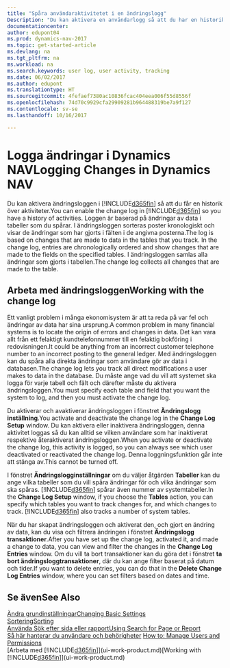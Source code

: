 ```yaml
---
title: "Spåra användaraktivitetet i en ändringslogg"
Description: "Du kan aktivera en användarlogg så att du har en historik över alla ändringar som gjorts i spårade tabeller."
documentationcenter: 
author: edupont04
ms.prod: dynamics-nav-2017
ms.topic: get-started-article
ms.devlang: na
ms.tgt_pltfrm: na
ms.workload: na
ms.search.keywords: user log, user activity, tracking
ms.date: 06/02/2017
ms.author: edupont
ms.translationtype: HT
ms.sourcegitcommit: 4fefaef7380ac10836fcac404eea006f55d8556f
ms.openlocfilehash: 74d70c9929cfa29909281b964488319be7a9f127
ms.contentlocale: sv-se
ms.lasthandoff: 10/16/2017

---
```

# <a name="logging-changes-in-dynamics-nav"></a><span data-ttu-id="c6fe7-103">Logga ändringar i Dynamics NAV</span><span class="sxs-lookup"><span data-stu-id="c6fe7-103">Logging Changes in Dynamics NAV</span></span>
<span data-ttu-id="c6fe7-104">Du kan aktivera ändringsloggen i [!INCLUDE[d365fin](includes/d365fin_md.md)] så att du får en historik över aktiviteter.</span><span class="sxs-lookup"><span data-stu-id="c6fe7-104">You can enable the change log in [!INCLUDE[d365fin](includes/d365fin_md.md)] so you have a history of activities.</span></span> <span data-ttu-id="c6fe7-105">Loggen är baserad på ändringar av data i tabeller som du spårar. I ändringsloggen sorteras poster kronologiskt och visar de ändringar som har gjorts i fälten i de angivna posterna.</span><span class="sxs-lookup"><span data-stu-id="c6fe7-105">The log is based on changes that are made to data in the tables that you track. In the change log, entries are chronologically ordered and show changes that are made to the fields on the specified tables.</span></span> <span data-ttu-id="c6fe7-106">I ändringsloggen samlas alla ändringar som gjorts i tabellen.</span><span class="sxs-lookup"><span data-stu-id="c6fe7-106">The change log collects all changes that are made to the table.</span></span>  

## <a name="working-with-the-change-log"></a><span data-ttu-id="c6fe7-107">Arbeta med ändringsloggen</span><span class="sxs-lookup"><span data-stu-id="c6fe7-107">Working with the change log</span></span>
<span data-ttu-id="c6fe7-108">Ett vanligt problem i många ekonomisystem är att ta reda på var fel och ändringar av data har sina ursprung.</span><span class="sxs-lookup"><span data-stu-id="c6fe7-108">A common problem in many financial systems is to locate the origin of errors and changes in data.</span></span> <span data-ttu-id="c6fe7-109">Det kan vara allt från ett felaktigt kundtelefonnummer till en felaktig bokföring i redovisningen.</span><span class="sxs-lookup"><span data-stu-id="c6fe7-109">It could be anything from an incorrect customer telephone number to an incorrect posting to the general ledger.</span></span> <span data-ttu-id="c6fe7-110">Med ändringsloggen kan du spåra alla direkta ändringar som användare gör av data i databasen.</span><span class="sxs-lookup"><span data-stu-id="c6fe7-110">The change log lets you track all direct modifications a user makes to data in the database.</span></span> <span data-ttu-id="c6fe7-111">Du måste ange vad du vill att systemet ska logga för varje tabell och fält och därefter måste du aktivera ändringsloggen.</span><span class="sxs-lookup"><span data-stu-id="c6fe7-111">You must specify each table and field that you want the system to log, and then you must activate the change log.</span></span>  

<span data-ttu-id="c6fe7-112">Du aktiverar och avaktiverar ändringsloggen i fönstret **Ändringslogg inställning**.</span><span class="sxs-lookup"><span data-stu-id="c6fe7-112">You activate and deactivate the change log in the **Change Log Setup** window.</span></span> <span data-ttu-id="c6fe7-113">Du kan aktivera eller inaktivera ändringsloggen, denna aktivitet loggas så du kan alltid se vilken användare som har inaktiverat respektive återaktiverat ändringsloggen.</span><span class="sxs-lookup"><span data-stu-id="c6fe7-113">When you activate or deactivate the change log, this activity is logged, so you can always see which user deactivated or reactivated the change log.</span></span> <span data-ttu-id="c6fe7-114">Denna loggningsfunktion går inte att stänga av.</span><span class="sxs-lookup"><span data-stu-id="c6fe7-114">This cannot be turned off.</span></span>  

<span data-ttu-id="c6fe7-115">I fönstret **Ändringslogginställningar** om du väljer åtgärden **Tabeller** kan du ange vilka tabeller som du vill spåra ändringar för och vilka ändringar som ska spåras. [!INCLUDE[d365fin](includes/d365fin_md.md)] spårar även nummer av systemtabeller.</span><span class="sxs-lookup"><span data-stu-id="c6fe7-115">In the **Change Log Setup** window, if you choose the **Tables** action, you can specify which tables you want to track changes for, and which changes to track. [!INCLUDE[d365fin](includes/d365fin_md.md)] also tracks a number of system tables.</span></span>

<span data-ttu-id="c6fe7-116">När du har skapat ändringsloggen och aktiverat den, och gjort en ändring av data, kan du visa och filtrera ändringen i fönstret **Ändringslogg transaktioner**.</span><span class="sxs-lookup"><span data-stu-id="c6fe7-116">After you have set up the change log, activated it, and made a change to data, you can view and filter the changes in the **Change Log Entries** window.</span></span> <span data-ttu-id="c6fe7-117">Om du vill ta bort transaktioner kan du göra det i fönstret **ta bort ändringsloggtransaktioner**, där du kan ange filter baserat på datum och tider.</span><span class="sxs-lookup"><span data-stu-id="c6fe7-117">If you want to delete entries, you can do that in the **Delete Change Log Entries** window, where you can set filters based on dates and time.</span></span>  

## <a name="see-also"></a><span data-ttu-id="c6fe7-118">Se även</span><span class="sxs-lookup"><span data-stu-id="c6fe7-118">See Also</span></span>
[<span data-ttu-id="c6fe7-119">Ändra grundinställningar</span><span class="sxs-lookup"><span data-stu-id="c6fe7-119">Changing Basic Settings</span></span>](ui-change-basic-settings.md)  
[<span data-ttu-id="c6fe7-120">Sortering</span><span class="sxs-lookup"><span data-stu-id="c6fe7-120">Sorting</span></span>](ui-sorting.md)  
[<span data-ttu-id="c6fe7-121">Använda Sök efter sida eller rapport</span><span class="sxs-lookup"><span data-stu-id="c6fe7-121">Using Search for Page or Report</span></span>](ui-search.md)  
<span data-ttu-id="c6fe7-122">[Så här hanterar du användare och behörigheter](ui-how-users-permissions.md)  </span><span class="sxs-lookup"><span data-stu-id="c6fe7-122">[How to: Manage Users and Permissions](ui-how-users-permissions.md)  </span></span>  
<span data-ttu-id="c6fe7-123">[Arbeta med [!INCLUDE[d365fin](includes/d365fin_md.md)]](ui-work-product.md)</span><span class="sxs-lookup"><span data-stu-id="c6fe7-123">[Working with [!INCLUDE[d365fin](includes/d365fin_md.md)]](ui-work-product.md)</span></span>  


